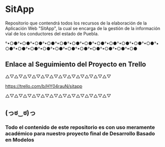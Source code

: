 # SitApp
Repositorio que contendrá todos los recursos de la elaboración de la Aplicación Web "SitApp", la cual se encarga de la gestión de la información vial de los conductores del estado de Puebla.

°•○●°•○●°•○●°•○●°•○●°•○●°•○●°•○●°•○●°•○●°•○●°•○●°•○●°•○●°•○●°•○●°•○●°•○●°•○●°•○●°•○●°•○●°•○●

## Enlace al Seguimiento del Proyecto en Trello
△▽△▽△▽△▽△▽△▽△▽△▽△▽△▽△▽△▽

https://trello.com/b/HY04rauN/sitapp

△▽△▽△▽△▽△▽△▽△▽△▽△▽△▽△▽△▽
  
## (っಠ‿ಠ)っ


### Todo el contenido de este repositorio es con uso meramente académico para nuestro proyecto final de Desarrollo Basado en Modelos
